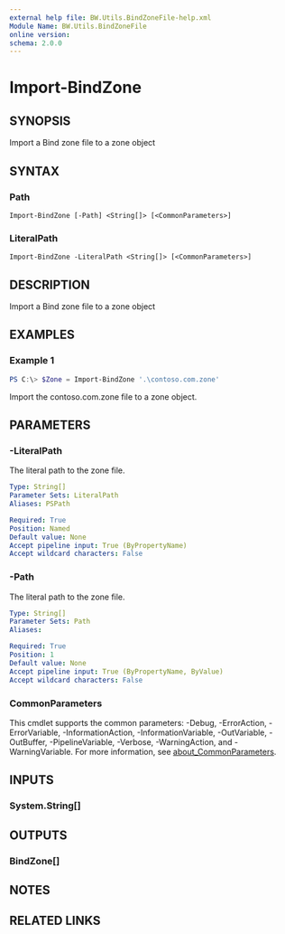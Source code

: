 ```yaml
---
external help file: BW.Utils.BindZoneFile-help.xml
Module Name: BW.Utils.BindZoneFile
online version:
schema: 2.0.0
---
```


# Import-BindZone

## SYNOPSIS
Import a Bind zone file to a zone object

## SYNTAX

### Path
```
Import-BindZone [-Path] <String[]> [<CommonParameters>]
```

### LiteralPath
```
Import-BindZone -LiteralPath <String[]> [<CommonParameters>]
```

## DESCRIPTION
Import a Bind zone file to a zone object

## EXAMPLES

### Example 1
```powershell
PS C:\> $Zone = Import-BindZone '.\contoso.com.zone'
```

Import the contoso.com.zone file to a zone object.

## PARAMETERS

### -LiteralPath
The literal path to the zone file.

```yaml
Type: String[]
Parameter Sets: LiteralPath
Aliases: PSPath

Required: True
Position: Named
Default value: None
Accept pipeline input: True (ByPropertyName)
Accept wildcard characters: False
```

### -Path
The literal path to the zone file.

```yaml
Type: String[]
Parameter Sets: Path
Aliases:

Required: True
Position: 1
Default value: None
Accept pipeline input: True (ByPropertyName, ByValue)
Accept wildcard characters: False
```

### CommonParameters
This cmdlet supports the common parameters: -Debug, -ErrorAction, -ErrorVariable, -InformationAction, -InformationVariable, -OutVariable, -OutBuffer, -PipelineVariable, -Verbose, -WarningAction, and -WarningVariable. For more information, see [about_CommonParameters](http://go.microsoft.com/fwlink/?LinkID=113216).

## INPUTS

### System.String[]

## OUTPUTS

### BindZone[]

## NOTES

## RELATED LINKS
